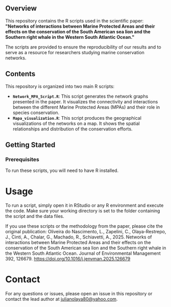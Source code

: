 ## Overview
This repository contains the R scripts used in the scientific paper: **"Networks of interactions between Marine Protected Areas and their effects on the conservation of the South American sea lion and the Southern right whale in the Western South Atlantic Ocean."**

The scripts are provided to ensure the reproducibility of our results and to serve as a resource for researchers studying marine conservation networks.

## Contents
This repository is organized into two main R scripts:

* **`Network_MPA_Script.R`**: This script generates the network graphs presented in the paper. It visualizes the connectivity and interactions between the different Marine Protected Areas (MPAs) and their role in species conservation.
* **`Mapa_visualization.R`**: This script produces the geographical visualizations of the networks on a map. It shows the spatial relationships and distribution of the conservation efforts.

## Getting Started

### Prerequisites
To run these scripts, you will need to have R installed. 

# Usage
To run a script, simply open it in RStudio or any R environment and execute the code. Make sure your working directory is set to the folder containing the script and the data files.

If you use these scripts or the methodology from the paper, please cite the original publication:
Oliveira do Nascimento, L., Zapelini, C., Olaya-Restrepo, J., Cinti, A., Chalar, G., Machado, R., Schiavetti, A., 2025. Networks of interactions between Marine Protected Areas and their effects on the conservation of the South American sea lion and the Southern right whale in the Western South Atlantic Ocean. Journal of Environmental Management 392, 126679. https://doi.org/10.1016/j.jenvman.2025.126679

# Contact
For any questions or issues, please open an issue in this repository or contact the lead author at julianolaya80@yahoo.com.
